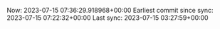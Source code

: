 Now: 2023-07-15 07:36:29.918968+00:00 Earliest commit since sync: 2023-07-15 07:22:32+00:00 Last sync: 2023-07-15 03:27:59+00:00
